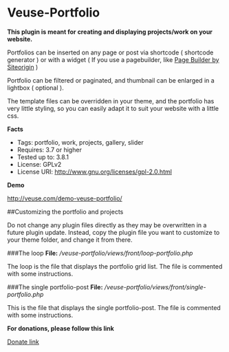 Veuse-Portfolio
===============

<b>This plugin is meant for creating and displaying projects/work on your website.</b>

Portfolios can be inserted on any page or post via shortcode ( shortcode generator ) or with a widget ( If you use a pagebuilder, like <a href="http://wordpress.org/plugins/siteorigin-panels/">Page Builder by Siteorigin</a> )

Portfolio can be filtered or paginated, and thumbnail can be enlarged in a lightbox ( optional ). 

The template files can be overridden in your theme, and the portfolio has very little styling, so you can easily adapt it to suit your website with a little css.


**Facts**

- Tags: portfolio, work, projects, gallery, slider
- Requires: 3.7 or higher
- Tested up to: 3.8.1
- License: GPLv2
- License URI: <h href="http://www.gnu.org/licenses/gpl-2.0.html">http://www.gnu.org/licenses/gpl-2.0.html</a>

**Demo**

http://veuse.com/demo-veuse-portfolio/

##Customizing the portfolio and projects

Do not change any plugin files directly as they may be overwritten in a future plugin update. Instead, copy the plugin file you want to customize to your theme folder, and change it from there.


###The loop
**File:** */veuse-portfolio/views/front/loop-portfolio.php*

The loop is the file that displays the portfolio grid list. The file is commented with some instructions.


###The single portfolio-post
**File:** */veuse-portfolio/views/front/single-portfolio.php*

This is the file that displays the single portfolio-post. The file is commented with some instructions.



**For donations, please follow this link**

<a href="https://www.paypal.com/cgi-bin/webscr?cmd=_donations&business=andreas%2ewilthil%40gmail%2ecom&lc=NO&item_name=Veuse&no_note=0&cn=Add%20special%20instructions%20to%20the%20seller%3a&no_shipping=1&currency_code=NOK&bn=PP%2dDonationsBF%3abtn_donateCC_LG%2egif%3aNonHosted"> Donate link</a>
